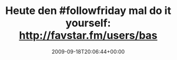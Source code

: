 ---
retweeted: false
source: <a href="http://twitter.com" rel="nofollow">Twitter Web Client</a>
entities:
  hashtags:
  - text: followfriday
    indices:
    - '10'
    - '23'
  symbols: []
  user_mentions: []
  urls: []
display_text_range:
- '0'
- '80'
favorite_count: '0'
id_str: '4086779137'
truncated: false
retweet_count: '0'
id: '4086779137'
created_at: Fri Sep 18 20:06:44 +0000 2009
favorited: false
full_text: 'Heute den #followfriday mal do it yourself: http://favstar.fm/users/bascht/given'
lang: en
tags:
- followfriday
- pesos/twitter
date: '2009-09-18T20:06:44+00:00'
src: https://twitter.com/bascht/status/4086779137
original_url: https://twitter.com/bascht/status/4086779137
type: twitter_tweet
text: 'Heute den #followfriday mal do it yourself: http://favstar.fm/users/bascht/given'
title: 'Heute den #followfriday mal do it yourself: http://favstar.fm/users/bas'

---
